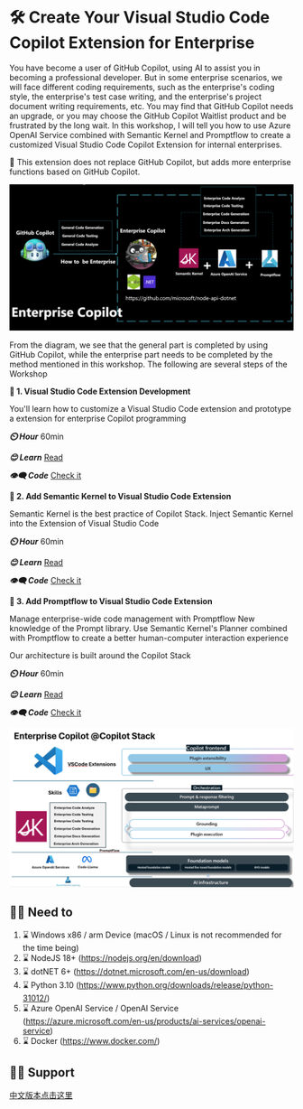 # **🛠️ Create Your Visual Studio Code Copilot Extension for Enterprise**

You have become a user of GitHub Copilot, using AI to assist you in becoming a professional developer. But in some enterprise scenarios, we will face different coding requirements, such as the enterprise's coding style, the enterprise's test case writing, and the enterprise's project document writing requirements, etc. You may find that GitHub Copilot needs an upgrade, or you may choose the GitHub Copilot Waitlist product and be frustrated by the long wait. In this workshop, I will tell you how to use Azure OpenAI Service combined with Semantic Kernel and Promptflow to create a customized Visual Studio Code Copilot Extension for internal enterprises.

👀 This extension does not replace GitHub Copilot, but adds more enterprise functions based on GitHub Copilot.

![image](/imgs/00/01.png)

From the diagram, we see that the general part is completed by using GitHub Copilot, while the enterprise part needs to be completed by the method mentioned in this workshop. The following are several steps of the Workshop 

**👣 1. Visual Studio Code Extension Development**

You'll learn how to customize a Visual Studio Code extension and prototype a extension for enterprise Copilot programming

***⏲️ Hour***  60min

***😊 Learn*** [Read](./workshop/01/README.md)

***👁️‍🗨️ Code*** [Check it](./code/01)

**👣 2. Add Semantic Kernel to Visual Studio Code Extension**

Semantic Kernel is the best practice of Copilot Stack. Inject Semantic Kernel into the Extension of Visual Studio Code



***⏲️ Hour***  60min

***😊 Learn*** [Read](./workshop/02/README.md)

***👁️‍🗨️ Code*** [Check it](./code/02)

**👣 3. Add Promptflow to Visual Studio Code Extension**

Manage enterprise-wide code management with Promptflow New knowledge of the Prompt library. Use Semantic Kernel's Planner combined with Promptflow to create a better human-computer interaction experience

Our architecture is built around the Copilot Stack


***⏲️ Hour***  60min

***😊 Learn*** [Read](./workshop/03/README.md)

***👁️‍🗨️ Code*** [Check it](./code/03)

![image](/imgs/00/02.png)


## **🫵🫵 Need to**

1. ⌛ Windows x86 / arm Device (macOS / Linux is not recommended for the time being)
2. ⌛ NodeJS 18+ (https://nodejs.org/en/download)
3. ⌛ dotNET 6+ (https://dotnet.microsoft.com/en-us/download)
4. ⌛ Python 3.10 (https://www.python.org/downloads/release/python-31012/) 
5. ⌛ Azure OpenAI Service / OpenAI Service (https://azure.microsoft.com/en-us/products/ai-services/openai-service)
6. ⌛ Docker (https://www.docker.com/)



## **🤝🤝 Support**

[中文版本点击这里](./README.zh-cn.md)





